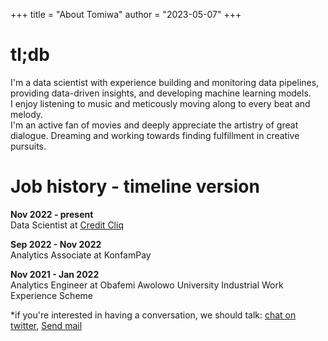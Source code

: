 +++
title = "About Tomiwa"
author = "2023-05-07"
+++

# tl;db
<!-- ![Picture of me](/img/IMG_20230404_195143-removebg-preview.jpg 'Picture of me') -->
<!-- I'm a data analyst/scientist with expertise in programming languages like Python, Golang, SQL, and R, as well as analytics tools such as MS Excel, Tableau, and Google Sheets. My skills in analytical and creative thinking, data-driven decision making, and collaborative storytelling have allowed me to streamline operations and maximize profits for various organizations, including KonfamPay. -->
I'm a data scientist with experience building and monitoring data pipelines, providing data-driven insights, and developing machine learning models.  
I enjoy listening to music and meticously moving along to every beat and melody.  
I'm an active fan of movies and deeply appreciate the artistry of great dialogue. Dreaming and working towards finding fulfillment in creative pursuits. 

# Job history - timeline version
**Nov 2022 - present**  
Data Scientist at [Credit Cliq](https://www.creditcliq.com)

**Sep 2022 - Nov 2022**  
Analytics Associate at KonfamPay

**Nov 2021 - Jan 2022**  
Analytics Engineer at Obafemi Awolowo University Industrial Work Experience Scheme

*if you're interested in having a conversation, we should talk: [chat on twitter](https://www.twitter.com/heytomiwa), [Send mail](mailto:heytomiwa@gmail.com)

<!-- cover = "img/IMG_20230404_195143-removebg-preview.jpg" -->